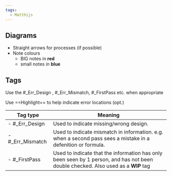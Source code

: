 ```yaml
---
tags:
  - Matthijs
---
```

## Diagrams
- Straight arrows for processes (if possible)
- Note colours
	- BIG notes in **red**
	- small notes in **blue**


## Tags
Use the #_Err_Design , #_Err_Mismatch, #_FirstPass etc. when appropriate

Use ==Highlight== to help indicate error locations (opt.)

| Tag type         | Meaning                                                                                                                           |
| ---------------- | --------------------------------------------------------------------------------------------------------------------------------- |
| - #_Err_Design   | Used to indicate missing/wrong design.                                                                                            |
| - #_Err_Mismatch | Used to indicate mismatch in information. e.g. when a second pass sees a mistake in a defenition or formula.                      |
| - #_FirstPass    | Used to indicate that the information has only been seen by 1 person, and has not been double checked. Also used as a **WIP** tag |
